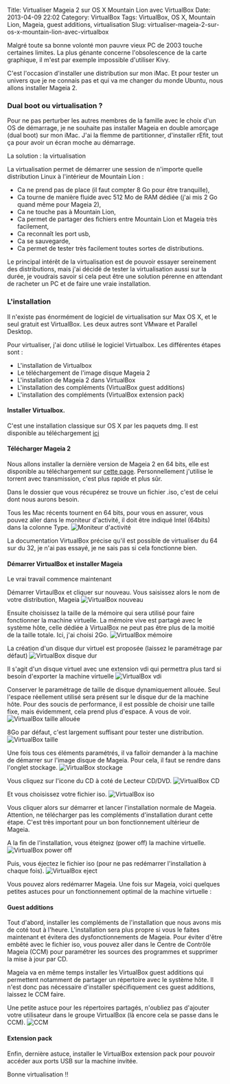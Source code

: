 Title: Virtualiser Mageia 2 sur OS X Mountain Lion avec VirtualBox
Date: 2013-04-09 22:02
Category: VirtualBox
Tags: VirtualBox, OS X, Mountain Lion, Mageia, guest additions, virtualisation
Slug: virtualiser-mageia-2-sur-os-x-mountain-lion-avec-virtualbox

Malgré toute sa bonne volonté mon pauvre vieux PC de 2003 touche certaines limites. La plus génante concerne l'obsolescence de la carte graphique, il m'est par exemple impossible d'utiliser Kivy.

C'est l'occasion d'installer une distribution sur mon iMac. Et pour tester un univers que je ne connais pas et qui va me changer du monde Ubuntu, nous allons installer Mageia 2.

### Dual boot ou virtualisation ?

Pour ne pas perturber les autres membres de la famille avec le choix d'un OS de démarrage, je ne souhaite pas installer Mageia en double amorçage (dual boot) sur mon iMac. J'ai la flemme de partitionner, d'installer rEfit, tout ça pour avoir un écran moche au démarrage.

La solution : la virtualisation

La virtualisation permet de démarrer une session de n'importe quelle distribution Linux à l'intérieur de Mountain Lion :

- Ca ne prend pas de place (il faut compter 8 Go pour être tranquille),
- Ca tourne de manière fluide avec 512 Mo de RAM dédiée (j'ai mis 2 Go quand même pour Mageia 2),
- Ca ne touche pas à Mountain Lion, 
- Ca permet de partager des fichiers entre Mountain Lion et Mageia très facilement,
- Ca reconnaît les port usb,
- Ca se sauvegarde,
- Ca permet de tester très facilement toutes sortes de distributions.

Le principal intérêt de la virtualisation est de pouvoir essayer sereinement des distributions, mais j'ai décidé de tester la virtualisation aussi sur la durée, je voudrais savoir si cela peut être une solution pérenne en attendant de racheter un PC et de faire une vraie installation.


### L'installation

Il n'existe pas énormément de logiciel de virtualisation sur Max OS X, et le seul gratuit est VirtualBox. Les deux autres sont VMware et Parallel Desktop.

Pour virtualiser, j'ai donc utilisé le logiciel Virtualbox. Les différentes étapes sont :

- L'installation de Virtualbox 
- Le téléchargement de l'image disque Mageia 2
- L'installation de Mageia 2 dans VirtualBox
- L'installation des compléments (VirtualBox guest additions)
- L'installation des compléments (VirtualBox extension pack)


#### Installer Virtualbox. 

C'est une installation classique sur OS X par les paquets dmg. Il est disponible au téléchargement [ici](https://www.virtualbox.org/wiki/Downloads "VirtualBox")

#### Télécharger Mageia 2

Nous allons installer la dernière version de Mageia 2 en 64 bits, elle est disponible au téléchargement sur [cette page](http://www.mageia.org/fr/downloads/ "Mageia"). Personnellement j'utilise le torrent avec transmission, c'est plus rapide et plus sûr.

Dans le dossier que vous récupérez se trouve un fichier .iso, c'est de celui dont nous aurons besoin.

Tous les Mac récents tournent en 64 bits, pour vous en assurer, vous pouvez aller dans le moniteur d'activité, il doit être indiqué Intel (64bits) dans la colonne Type.
![Moniteur d'activité]({filename}/images/virtualbox/moniteur.png "moniteur d'activité")

La documentation VirtualBox précise qu'il est possible de virtualiser du 64 sur du 32, je n'ai pas essayé, je ne sais pas si cela fonctionne bien.

#### Démarrer VirtualBox et installer Mageia

Le vrai travail commence maintenant

Démarrer VirtaulBox et cliquer sur nouveau. Vous saisissez alors le nom de votre distribution, Mageia
![VirtualBox nouveau]({filename}/images/virtualbox/vb-nouvelle.png "Etape 1 : créer une nouvelle distribution")

Ensuite choisissez la taille de la mémoire qui sera utilisé pour faire fonctionner la machine virtuelle. La mémoire vive est partagé avec le système hôte, celle dédiée à VirtualBox ne peut pas être plus de la moitié de la taille totale. Ici, j'ai choisi 2Go.
![VirtualBox mémoire]({filename}/images/virtualbox/vb-memoire.png "Etape 2 : choisir la taille de la mémoire vive")

La création d'un disque dur virtuel est proposée (laissez le paramétrage par défaut)
![VirtualBox disque dur]({filename}/images/virtualbox/vb-disk.png "Etape 3 : choisir le disque dur virtuel")

Il s'agit d'un disque virtuel avec une extension vdi qui permettra plus tard si besoin d'exporter la machine virtuelle
![VirtualBox vdi]({filename}/images/virtualbox/vb-vdi.png "Etape 4 : choisir l'extension du disque")

Conserver le paramétrage de taille de disque dynamiquement allouée. Seul l'espace réellement utilisé sera présent sur le disque dur de la machine hôte. Pour des soucis de performance, il est possible de choisir une taille fixe, mais évidemment, cela prend plus d'espace. A vous de voir.
![VirtualBox taille allouée]({filename}/images/virtualbox/vb-alloue.png "Etape 5 : choisir la taille dynamiquement allouée")

8Go par défaut, c'est largement suffisant pour tester une distribution.
![VirtualBox taille]({filename}/images/virtualbox/vb-taille.png "Etape 6 : choisir la taille du disque")

Une fois tous ces éléments paramétrés, il va falloir demander à la machine de démarrer sur l'image disque de Mageia. Pour cela, il faut se rendre dans l'onglet stockage.
![VirtualBox stockage]({filename}/images/virtualbox/vb-stockage.png "Etape 6 : onglet stockage")

Vous cliquez sur l'icone du CD à coté de Lecteur CD/DVD.
![VirtualBox CD]({filename}/images/virtualbox/vb-cd.png "Etape 7 : charger l'image iso")

Et vous choisissez votre fichier iso.
![VirtualBox iso]({filename}/images/virtualbox/vb-iso.png "Etape 8 : charger l'image iso")

Vous cliquer alors sur démarrer et lancer l'installation normale de Mageia. Attention, ne télécharger pas les compléments d'installation durant cette étape. C'est très important pour un bon fonctionnement ultérieur de Mageia.

A la fin de l'installation, vous éteignez (power off) la machine virtuelle.
![VirtualBox power off]({filename}/images/virtualbox/vb-off.png "Etape 9 : éteindre la machine")

Puis, vous éjectez le fichier iso (pour ne pas redémarrer l'installation à chaque fois).
![VirtualBox eject]({filename}/images/virtualbox/vb-eject.png "Etape 10 : éjecter le fichier iso")

Vous pouvez alors redémarrer Mageia. Une fois sur Mageia, voici quelques petites astuces pour un fonctionnement optimal de la machine virtuelle :

#### Guest additions

Tout d'abord, installer les compléments de l'installation que nous avons mis de coté tout à l'heure. L'installation sera plus propre si vous le faites maintenant et évitera des dysfonctionnements de Mageia. Pour éviter d'être embêté avec le fichier iso, vous pouvez aller dans le Centre de Contrôle Mageia (CCM) pour paramétrer les sources des programmes et supprimer la mise à jour par CD.

Mageia va en même temps installer les VirtualBox guest additions qui permettent notamment de partager un répertoire avec le système hôte. Il n'est donc pas nécessaire d'installer spécifiquement ces guest additions, laissez le CCM faire.

Une petite astuce pour les répertoires partagés, n'oubliez pas d'ajouter votre utilisateur dans le groupe VirtualBox (là encore cela se passe dans le CCM).
![CCM]({filename}/images/virtualbox/ccm.png "Partager un répertoire")

#### Extension pack

Enfin, dernière astuce, installer le VirtualBox extension pack pour pouvoir accéder aux ports USB sur la machine invitée.

Bonne virtualisation !!
